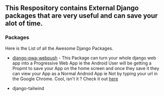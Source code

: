 ## This Respository contains External Django packages that are very useful and can save your alot of time.

### Packages 
Here is the List of all the Awesome Django Packages. 

* [django-pwa-webpush](https://pypi.org/project/django-pwa-webpush/) - 
This Package can turn your whole django web app into a Progressive Web App ie the Android User will be getting a Propmt to save your App on the home screen and once they save it they can view your App as a Normal Android App ie Not by typing your url in the Google Chrome. Cool, isn't it ? Check it out [here](https://pypi.org/project/django-pwa-webpush/)

* django-tailwind

